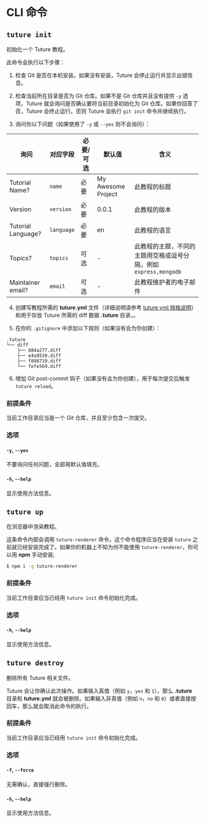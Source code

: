# CLI 命令

## `tuture init`

初始化一个 Tuture 教程。

此命令会执行以下步骤：

1. 检查 Git 是否在本机安装。如果没有安装，Tuture 会停止运行并显示出错信息。

2. 检查当前所在目录是否为 Git 仓库。如果不是 Git 仓库并且没有提供 `-y` 选项，Tuture 就会询问是否确认要将当前目录初始化为 Git 仓库。如果你回答了否，Tuture 会终止运行。否则 Tuture 会执行 `git init` 命令并继续执行。

3. 询问你以下问题（如果使用了 `-y` 或 `--yes` 则不会询问）：

| 询问               | 对应字段   | 必要/可选 | 默认值             | 含义                                                         |
| ------------------ | ---------- | --------- | ------------------ | ------------------------------------------------------------ |
| Tutorial Name?     | `name`     | 必要      | My Awesome Project | 此教程的标题                                                 |
| Version | `version` | 必要          | 0.0.1            | 此教程的版本        |
| Tutorial Language? | `language` | 必要      | en            | 此教程的语言                                                 |
| Topics?            | `topics`   | 可选      | -                  | 此教程的主题，不同的主题用空格或逗号分隔，例如 `express,mongodb` |
| Maintainer email?  | `email`    | 可选      | -                  | 此教程维护者的电子邮件                                       |

4. 创建写教程所需的 **tuture.yml** 文件（详细说明请参考 [tuture.yml 规格说明](TUTURE_YML_SPEC.zh-CN.md)）和用于存放 Tuture 所需的 diff 数据 **.tuture** 目录，。

5. 在你的 `.gitignore` 中添加以下规则（如果没有会为你创建）：

```
.tuture
└── diff
    ├── 084a277.diff
    ├── e4a9539.diff
    ├── f898719.diff
    └── fefe569.diff
```

6. 增加 Git post-commit 钩子（如果没有会为你创建），用于每次提交后触发 `tuture reload`。

### 前提条件

当前工作目录应当是一个 Git 仓库，并且至少包含一次提交。

### 选项

#### `-y`, `--yes`

不要询问任何问题，全部用默认值填充。

#### `-h`, `--help`

显示使用方法信息。

## `tuture up`

在浏览器中渲染教程。

这条命令内部会调用 `tuture-renderer` 命令，这个命令程序应当在安装 `tuture` 之前就已经安装完成了。如果你的机器上不知为何不能使用 `tuture-renderer`，你可以用 **npm** 手动安装;

```bash
$ npm i -g tuture-renderer
```

### 前提条件

当前工作目录应当已经用 `tuture init` 命令初始化完成。

### 选项

#### `-h`, `--help`

显示使用方法信息。

## `tuture destroy`

删除所有 Tuture 相关文件。

Tuture 会让你确认此次操作。如果输入真值（例如 `y`，`yes` 和 `1`），那么 **.tuture** 目录和 **tuture.yml** 就会被删除。如果输入非真值（例如 `n`，`no` 和 `0`）或者直接按回车，那么就会取消此命令的执行。

### 前提条件

当前工作目录应当已经用 `tuture init` 命令初始化完成。

### 选项

#### `-f`, `--force`

无需确认，直接强行删除。

#### `-h`, `--help`

显示使用方法信息。
